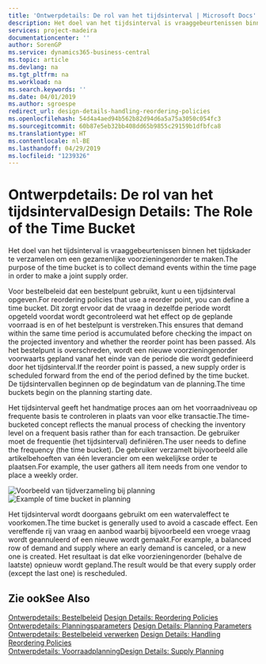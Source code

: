 ```yaml
---
title: 'Ontwerpdetails: De rol van het tijdsinterval | Microsoft Docs'
description: Het doel van het tijdsinterval is vraaggebeurtenissen binnen het tijdskader te verzamelen om een gezamenlijke voorzieningenorder te maken.
services: project-madeira
documentationcenter: ''
author: SorenGP
ms.service: dynamics365-business-central
ms.topic: article
ms.devlang: na
ms.tgt_pltfrm: na
ms.workload: na
ms.search.keywords: ''
ms.date: 04/01/2019
ms.author: sgroespe
redirect_url: design-details-handling-reordering-policies
ms.openlocfilehash: 54d4a4aed94b562b82d94d6a5a75a3050c054fc3
ms.sourcegitcommit: 60b87e5eb32bb408dd65b9855c29159b1dfbfca8
ms.translationtype: HT
ms.contentlocale: nl-BE
ms.lasthandoff: 04/29/2019
ms.locfileid: "1239326"
---
```

# <a name="design-details-the-role-of-the-time-bucket"></a><span data-ttu-id="5107e-103">Ontwerpdetails: De rol van het tijdsinterval</span><span class="sxs-lookup"><span data-stu-id="5107e-103">Design Details: The Role of the Time Bucket</span></span>
<span data-ttu-id="5107e-104">Het doel van het tijdsinterval is vraaggebeurtenissen binnen het tijdskader te verzamelen om een gezamenlijke voorzieningenorder te maken.</span><span class="sxs-lookup"><span data-stu-id="5107e-104">The purpose of the time bucket is to collect demand events within the time page in order to make a joint supply order.</span></span>  

 <span data-ttu-id="5107e-105">Voor bestelbeleid dat een bestelpunt gebruikt, kunt u een tijdsinterval opgeven.</span><span class="sxs-lookup"><span data-stu-id="5107e-105">For reordering policies that use a reorder point, you can define a time bucket.</span></span> <span data-ttu-id="5107e-106">Dit zorgt ervoor dat de vraag in dezelfde periode wordt opgeteld voordat wordt gecontroleerd wat het effect op de geplande voorraad is en of het bestelpunt is verstreken.</span><span class="sxs-lookup"><span data-stu-id="5107e-106">This ensures that demand within the same time period is accumulated before checking the impact on the projected inventory and whether the reorder point has been passed.</span></span> <span data-ttu-id="5107e-107">Als het bestelpunt is overschreden, wordt een nieuwe voorzieningenorder voorwaarts gepland vanaf het einde van de periode die wordt gedefinieerd door het tijdsinterval.</span><span class="sxs-lookup"><span data-stu-id="5107e-107">If the reorder point is passed, a new supply order is scheduled forward from the end of the period defined by the time bucket.</span></span> <span data-ttu-id="5107e-108">De tijdsintervallen beginnen op de begindatum van de planning.</span><span class="sxs-lookup"><span data-stu-id="5107e-108">The time buckets begin on the planning starting date.</span></span>  

 <span data-ttu-id="5107e-109">Het tijdsinterval geeft het handmatige proces aan om het voorraadniveau op frequente basis te controleren in plaats van voor elke transactie.</span><span class="sxs-lookup"><span data-stu-id="5107e-109">The time-bucketed concept reflects the manual process of checking the inventory level on a frequent basis rather than for each transaction.</span></span> <span data-ttu-id="5107e-110">De gebruiker moet de frequentie (het tijdsinterval) definiëren.</span><span class="sxs-lookup"><span data-stu-id="5107e-110">The user needs to define the frequency (the time bucket).</span></span> <span data-ttu-id="5107e-111">De gebruiker verzamelt bijvoorbeeld alle artikelbehoeften van één leverancier om een wekelijkse order te plaatsen.</span><span class="sxs-lookup"><span data-stu-id="5107e-111">For example, the user gathers all item needs from one vendor to place a weekly order.</span></span>  

 <span data-ttu-id="5107e-112">![Voorbeeld van tijdverzameling bij planning](media/nav_app_supply_planning_2_reorder_cycle.png "Voorbeeld van tijdverzameling bij planning")</span><span class="sxs-lookup"><span data-stu-id="5107e-112">![Example of time bucket in planning](media/nav_app_supply_planning_2_reorder_cycle.png "Example of time bucket in planning")</span></span>  

 <span data-ttu-id="5107e-113">Het tijdsinterval wordt doorgaans gebruikt om een watervaleffect te voorkomen.</span><span class="sxs-lookup"><span data-stu-id="5107e-113">The time bucket is generally used to avoid a cascade effect.</span></span> <span data-ttu-id="5107e-114">Een vereffende rij van vraag en aanbod waarbij bijvoorbeeld een vroege vraag wordt geannuleerd of een nieuwe wordt gemaakt.</span><span class="sxs-lookup"><span data-stu-id="5107e-114">For example, a balanced row of demand and supply where an early demand is canceled, or a new one is created.</span></span> <span data-ttu-id="5107e-115">Het resultaat is dat elke voorzieningenorder (behalve de laatste) opnieuw wordt gepland.</span><span class="sxs-lookup"><span data-stu-id="5107e-115">The result would be that every supply order (except the last one) is rescheduled.</span></span>  

## <a name="see-also"></a><span data-ttu-id="5107e-116">Zie ook</span><span class="sxs-lookup"><span data-stu-id="5107e-116">See Also</span></span>  
 <span data-ttu-id="5107e-117">[Ontwerpdetails: Bestelbeleid](design-details-reordering-policies.md) </span><span class="sxs-lookup"><span data-stu-id="5107e-117">[Design Details: Reordering Policies](design-details-reordering-policies.md) </span></span>  
 <span data-ttu-id="5107e-118">[Ontwerpdetails: Planningsparameters](design-details-planning-parameters.md) </span><span class="sxs-lookup"><span data-stu-id="5107e-118">[Design Details: Planning Parameters](design-details-planning-parameters.md) </span></span>  
 <span data-ttu-id="5107e-119">[Ontwerpdetails: Bestelbeleid verwerken](design-details-handling-reordering-policies.md) </span><span class="sxs-lookup"><span data-stu-id="5107e-119">[Design Details: Handling Reordering Policies](design-details-handling-reordering-policies.md) </span></span>  
 [<span data-ttu-id="5107e-120">Ontwerpdetails: Voorraadplanning</span><span class="sxs-lookup"><span data-stu-id="5107e-120">Design Details: Supply Planning</span></span>](design-details-supply-planning.md)
